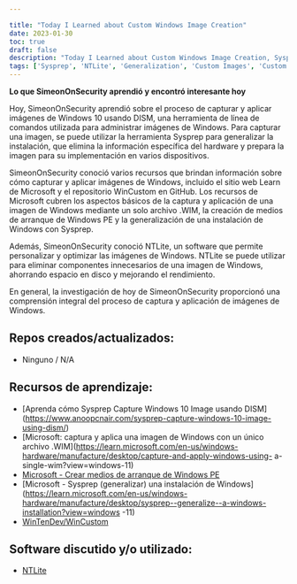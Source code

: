 ```yaml
---

title: "Today I Learned about Custom Windows Image Creation"
date: 2023-01-30
toc: true
draft: false
description: "Today I Learned about Custom Windows Image Creation, Sysprep, and Generalizing"
tags: ['Sysprep', 'NTLite', 'Generalization', 'Custom Images', 'Custom Windows Images', 'Windows 11', 'Debloat', 'Customization']
---
```

 **Lo que SimeonOnSecurity aprendió y encontró interesante hoy**  Hoy, SimeonOnSecurity aprendió sobre el proceso de capturar y aplicar imágenes de Windows 10 usando DISM, una herramienta de línea de comandos utilizada para administrar imágenes de Windows. Para capturar una imagen, se puede utilizar la herramienta Sysprep para generalizar la instalación, que elimina la información específica del hardware y prepara la imagen para su implementación en varios dispositivos.  SimeonOnSecurity conoció varios recursos que brindan información sobre cómo capturar y aplicar imágenes de Windows, incluido el sitio web Learn de Microsoft y el repositorio WinCustom en GitHub. Los recursos de Microsoft cubren los aspectos básicos de la captura y aplicación de una imagen de Windows mediante un solo archivo .WIM, la creación de medios de arranque de Windows PE y la generalización de una instalación de Windows con Sysprep.  Además, SimeonOnSecurity conoció NTLite, un software que permite personalizar y optimizar las imágenes de Windows. NTLite se puede utilizar para eliminar componentes innecesarios de una imagen de Windows, ahorrando espacio en disco y mejorando el rendimiento.  En general, la investigación de hoy de SimeonOnSecurity proporcionó una comprensión integral del proceso de captura y aplicación de imágenes de Windows.  ## Repos creados/actualizados: - Ninguno / N/A  ## Recursos de aprendizaje: - [Aprenda cómo Sysprep Capture Windows 10 Image usando DISM] (https://www.anoopcnair.com/sysprep-capture-windows-10-image-using-dism/) - [Microsoft: captura y aplica una imagen de Windows con un único archivo .WIM](https://learn.microsoft.com/en-us/windows-hardware/manufacture/desktop/capture-and-apply-windows-using- a-single-wim?view=windows-11) - [Microsoft - Crear medios de arranque de Windows PE](https://learn.microsoft.com/en-us/windows-hardware/manufacture/desktop/winpe-create-usb-bootable-drive?view=windows-11) - [Microsoft - Sysprep (generalizar) una instalación de Windows](https://learn.microsoft.com/en-us/windows-hardware/manufacture/desktop/sysprep--generalize--a-windows-installation?view=windows -11) - [WinTenDev/WinCustom](https://github.com/WinTenDev/WinCustom)  ## Software discutido y/o utilizado: - [NTLite](https://www.ntlite.com/)